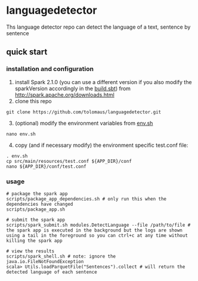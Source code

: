 # languagedetector
Ths language detector repo can detect the language of a text, sentence by sentence

## quick start
### installation and configuration
1. install Spark 2.1.0 (you can use a different version if you also modify the sparkVersion accordingly in the [build.sbt](https://github.com/tolomaus/languagedetector/tree/master/build.sbt)) from http://spark.apache.org/downloads.html
2. clone this repo
```shell
git clone https://github.com/tolomaus/languagedetector.git
```
3. (optional) modify the environment variables from [env.sh](https://github.com/tolomaus/languagedetector/tree/master/env.sh)
```shell
nano env.sh
```
4. copy (and if necessary modify) the environment specific test.conf file:
```shell
. env.sh
cp src/main/resources/test.conf ${APP_DIR}/conf
nano ${APP_DIR}/conf/test.conf
```

### usage
```shell
# package the spark app
scripts/package_app_dependencies.sh # only run this when the dependencies have changed
scripts/package_app.sh

# submit the spark app
scripts/spark_submit.sh modules.DetectLanguage --file /path/to/file # the spark app is executed in the background but the logs are shown using a tail in the foreground so you can ctrl+c at any time without killing the spark app

# view the results
scripts/spark_shell.sh # note: ignore the java.io.FileNotFoundException
scala> Utils.loadParquetFile("Sentences").collect # will return the detected language of each sentence
```